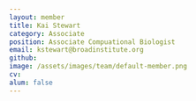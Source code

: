 ```yaml
---
layout: member
title: Kai Stewart
category: Associate
position: Associate Compuational Biologist
email: kstewart@broadinstitute.org
github: 
image: /assets/images/team/default-member.png
cv:
alum: false
---
```


